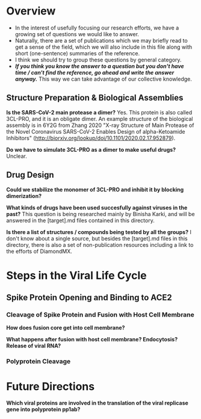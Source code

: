 # **Overview**
* In the interest of usefully focusing our research efforts, we have a growing set of questions we would like to answer.
* Naturally, there are a set of publications which we may briefly read to get a sense of the field, which we will also include in this file along with short (one-sentence) summaries of the reference.
* I think we should try to group these questions by general category.
* **_If you think you know the answer to a question but you don't have time / can't find the reference, go ahead and write the answer anyway._** This way we can take advantage of our collective knowledge.

## **Structure Preparation & Biological Assemblies**
**Is the SARS-CoV-2 main protease a dimer?**
Yes. This protein is also called 3CL-PRO, and it is an obligate dimer. An example structure of the biological assembly is in 6Y2G from Zhang 2020 "X-ray Structure of Main Protease of the Novel Coronavirus SARS-CoV-2 Enables Design of alpha-Ketoamide Inhibitors" (http://biorxiv.org/lookup/doi/10.1101/2020.02.17.952879).

**Do we have to simulate 3CL-PRO as a dimer to make useful drugs?**
Unclear.


## **Drug Design**
**Could we stabilize the monomer of 3CL-PRO and inhibit it by blocking dimerization?**

**What kinds of drugs have been used succesfully against viruses in the past?**
This question is being researched mainly by Binisha Karki, and will be answered in the [target].md files contained in this directory.

**Is there a list of structures / compounds being tested by all the groups?**
I don't know about a single source, but besides the [target].md files in this directory, there is also a set of non-publication resources including a link to the efforts of DiamondMX.


# **Steps in the Viral Life Cycle**
## Spike Protein Opening and Binding to ACE2

### Cleavage of Spike Protein and Fusion with Host Cell Membrane
**How does fusion core get into cell membrane?**

**What happens after fusion with host cell membrane? Endocytosis? Release of viral RNA?**

### Polyprotein Cleavage






# **Future Directions**
**Which viral proteins are involved in the translation of the viral replicase gene into polyprotein pp1ab?**
